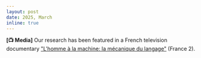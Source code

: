 ```yaml
---
layout: post
date: 2025, March
inline: true
---
```



**[📺 Media]** Our research has been featured in a French television documentary ["L'homme à la machine: la mécanique du langage"](https://www.france.tv/documentaires/documentaires-societe/l-homme-a-la-machine/6931309-episode-2-la-mecanique-du-langage.html) (France 2).

